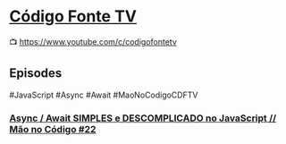 # [Código Fonte TV](https://www.codigofonte.com.br/)

:tv: https://www.youtube.com/c/codigofontetv  

## Episodes

#JavaScript #Async #Await #MaoNoCodigoCDFTV  
### [Async / Await SIMPLES e DESCOMPLICADO no JavaScript // Mão no Código #22](https://www.youtube.com/watch?v=h0sNAXE1ozo&t=603s)